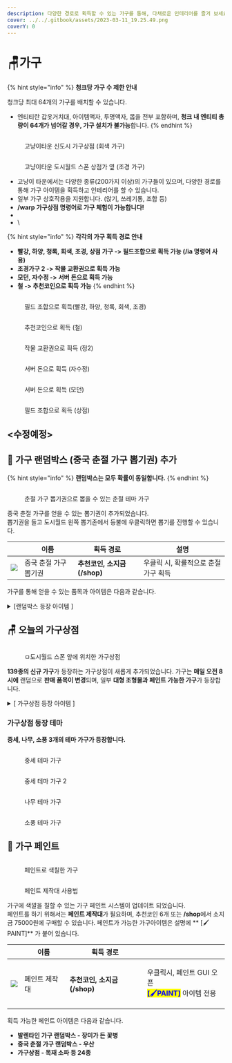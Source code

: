 ```yaml
---
description: 다양한 경로로 획득할 수 있는 가구를 통해, 다채로운 인테리어를 즐겨 보세요!
cover: ../../.gitbook/assets/2023-03-11_19.25.49.png
coverY: 0
---
```


# 🪑가구

{% hint style="info" %}
**청크당 가구 수 제한 안내**

청크당 최대 64개의 가구를 배치할 수 있습니다.

* 엔티티란 갑옷거치대, 아이템액자, 투명액자, 몹을 전부 포함하며, **청크 내 엔티티 총량이 64개가 넘어갈 경우, 가구 설치가 불가능**합니다.
{% endhint %}

<figure><img src="../../.gitbook/assets/2022-08-14_23.55.48 (1).png" alt=""><figcaption><p>고냥이타운 신도시 가구상점 (회색 가구)</p></figcaption></figure>

<figure><img src="../../.gitbook/assets/2022-09-03_01.50.59.png" alt=""><figcaption><p>고냥이타운 도시월드 스폰 상점가 옆 (조경 가구)</p></figcaption></figure>

* 고냥이 타운에서는 다양한 종류(200가지 이상)의 가구들이 있으며, 다양한 경로를 통해 가구 아이템을 획득하고 인테리어를 할 수 있습니다.
* 일부 가구 상호작용을 지원합니다. (앉기, 쓰레기통, 조합 등)
* **/warp 가구상점 명령어로 가구 체험이 가능합니다!**
*
* \\

{% hint style="info" %}
**각각의 가구 획득 경로 안내**

* **빨강, 하양, 청록, 회색, 조경, 상점 가구 -> 필드조합으로 획득 가능 (/ia 명령어 사용)**
* **조경가구 2 -> 작물 교환권으로 획득 가능**
* **모던, 자수정 -> 서버 돈으로 획득 가능**
* **철 -> 추천코인으로 획득 가능**
{% endhint %}

<figure><img src="../../.gitbook/assets/image (165).png" alt=""><figcaption><p>필드 조합으로 획득(빨강, 하양, 청록, 회색, 조경)</p></figcaption></figure>

<figure><img src="../../.gitbook/assets/image (168).png" alt=""><figcaption><p>추천코인으로 획득 (철)</p></figcaption></figure>

<figure><img src="../../.gitbook/assets/image (174).png" alt=""><figcaption><p>작물 교환권으로 흭득 (정2)</p></figcaption></figure>

<figure><img src="../../.gitbook/assets/image (70).png" alt=""><figcaption><p>서버 돈으로 획득 (자수정)</p></figcaption></figure>

<figure><img src="../../.gitbook/assets/unknown (6).png" alt=""><figcaption><p>서버 돈으로 획득 (모던)</p></figcaption></figure>

<figure><img src="../../.gitbook/assets/image (30).png" alt=""><figcaption><p>필드 조합으로 획득 (상점)</p></figcaption></figure>

## <수정예정>

## 🎁 가구 랜덤박스 (중국 춘절 가구 뽑기권) 추가

{% hint style="info" %}
**랜덤박스는 모두 확률이 동일합니다.**
{% endhint %}

<figure><img src="../../.gitbook/assets/2023-02-18_01.49.48.png" alt=""><figcaption><p>춘절 가구 뽑기권으로 뽑을 수 있는 춘절 테마 가구</p></figcaption></figure>

중국 춘절 가구를 얻을 수 있는 뽑기권이 추가되었습니다.\
뽑기권을 들고 도시월드 왼쪽 뽑기존에서 등불에 우클릭하면 뽑기를 진행할 수 있습니다.

|                                                | 이름           | 획득 경로                | 설명                    |
| ---------------------------------------------- | ------------ | -------------------- | --------------------- |
| ![](<../../.gitbook/assets/redticket (1).png>) | 중국 춘절 가구 뽑기권 | **추천코인, 소지금(/shop)** | 우클릭 시, 확률적으로 춘절 가구 획득 |

가구를 통해 얻을 수 있는 품목과 아이템은 다음과 같습니다.

<details>

<summary>[랜덤박스 등장 아이템 ]</summary>

<img src="../../.gitbook/assets/image (6).png" alt="" data-size="original">

* 계단형 3단 복자등
* 중간 3단 복자등
* 끈 달린 복자등
* 끈 달린 이중 복자등
* 끈 달린 삼중 복자등
* 복자 소형 등불
* 복자 대형 등불
* 복자 대형 가로등
* 음양 벽걸이
* 복자 소형 가로등
* 빨간 우산
* **하늘색 우산 (페인트 가능)**
* 새해 폭죽 수레
* 끈 달린 복자 장식
* 벚꽃나무 잎
* 단풍나무 잎
* 새해 폭죽
* 엎어진 새해 폭죽
* 벚꽃 의자
* 꽃이 핀 벚꽃나무 묘목
* 열매가 맺힌 벚꽃나무 묘목
* 벚꽃 테이블
* 등불 돌 장식

</details>

## 🪑 오늘의 가구상점

<figure><img src="../../.gitbook/assets/Animation (3).gif" alt=""><figcaption><p>ㅁ도시월드 스폰 앞에 위치한 가구상점</p></figcaption></figure>

**139종의 신규 가구**가 등장하는 가구상점이 새롭게 추가되었습니다. 가구는 **매일 오전 8시에** 랜덤으로 **판매 품목이 변경**되며, 일부 **대형 조형물과 페인트 가능한 가구**가 등장합니다.

<details>

<summary>[ 가구상점 등장 아이템 ]</summary>

* **(가격/설명은 추후 위키 정리 예정)**

<img src="../../.gitbook/assets/image (10).png" alt="" data-size="original">

<img src="../../.gitbook/assets/image (13).png" alt="" data-size="original">

<img src="../../.gitbook/assets/image (5).png" alt="" data-size="original">

<img src="../../.gitbook/assets/image (11).png" alt="" data-size="original">

<img src="../../.gitbook/assets/image (2).png" alt="" data-size="original">

</details>

### 가구상점 등장 테마

**중세, 나무, 소풍 3개의 테마 가구가 등장합니다.**

<figure><img src="../../.gitbook/assets/2023-02-21_20.54.58.png" alt=""><figcaption><p>중세 테마 가구</p></figcaption></figure>

<figure><img src="../../.gitbook/assets/2023-02-21_23.17.04.png" alt=""><figcaption><p>중세 테마 가구 2</p></figcaption></figure>

<figure><img src="../../.gitbook/assets/2023-02-21_19.07.18.png" alt=""><figcaption><p>나무 테마 가구</p></figcaption></figure>

<figure><img src="../../.gitbook/assets/2023-02-22_22.30.14 (1).png" alt=""><figcaption><p>소풍 테마 가구</p></figcaption></figure>

## 🎨 가구 페인트

<figure><img src="../../.gitbook/assets/2023-02-23_14.16.52.png" alt=""><figcaption><p>페인트로 색칠한 가구</p></figcaption></figure>

<figure><img src="../../.gitbook/assets/Animation (1) (1).gif" alt=""><figcaption><p>페인트 제작대 사용법</p></figcaption></figure>

가구에 색깔을 칠할 수 있는 가구 페인트 시스템이 업데이트 되었습니다.\
페인트를 하기 위해서는 **페인트 제작대**가 필요하며, 추천코인 6개 또는 **/shop**에서 소지금 75000원에 구매할 수 있습니다. 페인트가 가능한 가구아이템은 설명에 \*\* \[🖌️PAINT]\*\* 가 붙어 있습니다.

|                                          | 이름      | 획득 경로                |                                                                                                |
| ---------------------------------------- | ------- | -------------------- | ---------------------------------------------------------------------------------------------- |
| ![](../../.gitbook/assets/paintdesk.png) | 페인트 제작대 | **추천코인, 소지금(/shop)** | <p>우클릭시, 페인트 GUI 오픈<br><mark style="color:blue;"><strong>[🖌️PAINT]</strong></mark> 아이템 전용</p> |

획득 가능한 페인트 아이템은 다음과 같습니다.

* **발렌타인 가구 랜덤박스 - 장미가 든 꽃병**
* **중국 춘절 가구 랜덤박스 - 우산**
* **가구상점 - 목재 소파 등 24종**
